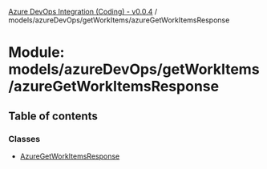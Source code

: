 [Azure DevOps Integration (Coding) - v0.0.4](../README.md) / models/azureDevOps/getWorkItems/azureGetWorkItemsResponse

# Module: models/azureDevOps/getWorkItems/azureGetWorkItemsResponse

## Table of contents

### Classes

- [AzureGetWorkItemsResponse](../classes/models_azureDevOps_getWorkItems_azureGetWorkItemsResponse.AzureGetWorkItemsResponse.md)

